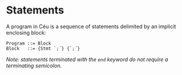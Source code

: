 # Statements

A program in Céu is a sequence of statements delimited by an implicit enclosing
block:

```ceu
Program ::= Block
Block   ::= {Stmt `;´} {`;´}
```

*Note: statements terminated with the `end` keyword do not require a
terminating semicolon.*
